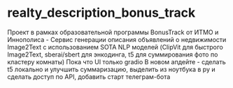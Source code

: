 # realty_description_bonus_track
Проект в рамках образовательной программы BonusTrack от ИТМО и Иннополиса - Сервис генерации описания объявлений о недвижимости
Image2Text с использованием SOTA NLP моделей (ClipVit для быстрого Image2Text, sberai/sbert для энкодинга, t5 для суммирования фото по кластеру комнаты)
Пока что UI только gradio
В новом апдейте - сделать t5 локально и улучшить суммаризацию, выделить из ноутбука в py и сделать доступ по API, добавить старт телеграм-бота
